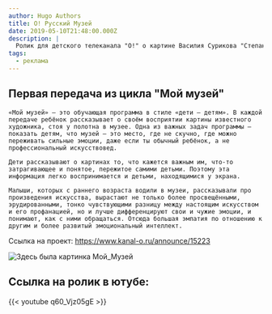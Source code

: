 ```yaml
---
author: Hugo Authors
title: О! Русский Музей
date: 2019-05-10T21:48:00.000Z
description: |
  Ролик для детского телеканала "О!" о картине Василия Сурикова "Степан Разин".
tags:
  - реклама
---
```

## Первая передача из цикла "Мой музей"

```
«Мой музей» — это обучающая программа в стиле «дети — детям». В каждой передаче ребёнок рассказывает о своём восприятии картины известного художника, стоя у полотна в музее. Одна из важных задач программы — показать детям, что музей — это место, где не скучно, где можно переживать сильные эмоции, даже если ты обычный ребёнок, а не профессиональный искусствовед.

Дети рассказывают о картинах то, что кажется важным им, что-то затрагивающее и понятое, пережитое самими детьми. Поэтому эта информация легко воспринимается и детьми, находящимися у экрана.

Малыши, которых с раннего возраста водили в музеи, рассказывали про произведения искусства, вырастают не только более просвещёнными, эрудированными, тонко чувствующими разницу между настоящим искусством и его профанацией, но и лучше дифференцируют свои и чужие эмоции, и понимают, как с ними обращаться. Отсюда большая эмпатия по отношению к другим и более развитый эмоциональный интеллект.
```
Ссылка на проект: <https://www.kanal-o.ru/announce/15223>


<div class="full-width">
  <img src="/images/моймузей.jpg" alt="Здесь была картинка Мой_Музей" />
</div>

## Ссылка на ролик в ютубе:

{{< youtube q60_Vjz05gE >}}

